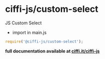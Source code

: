 # ciffi-js/custom-select
JS Custom Select

* import in main.js 
```javascript
require('@ciffi-js/custom-select');
```


__full documentation available at [ciffi.it/ciffi-js](https://www.ciffi.it/ciffi-js/docs/router)__